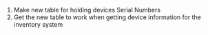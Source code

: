 1. Make new table for holding devices Serial Numbers
2. Get the new table to work when getting device information for the inventory system
